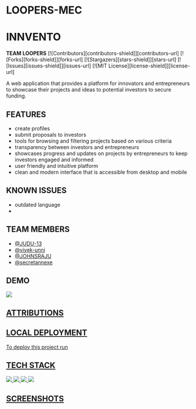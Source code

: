 # LOOPERS-MEC
# INNVENTO 
**TEAM LOOPERS**
[![Contributors][contributors-shield]][contributors-url]
[![Forks][forks-shield]][forks-url]
[![Stargazers][stars-shield]][stars-url]
[![Issues][issues-shield]][issues-url]
[![MIT License][license-shield]][license-url]

A web application that provides a platform for innovators and entrepreneurs to showcase their projects and ideas to potential investors to secure funding.



## FEATURES

- create profiles
- submit proposals to investors
- tools for browsing and filtering projects based on various criteria 
- transparency between investors and entrepreneurs
- showcases progress and updates on projects by entrepreneurs to keep investors engaged and informed
- user friendly and intuitive platform
- clean and modern interface that is accessible from desktop and mobile


## KNOWN ISSUES 
- outdated language 
- 





## TEAM MEMBERS
- [@JUDU-13](https://github.com/JUDU-13)
- [@vivek-unni](https://github.com/vivek-unni)
- [@JOHNSRAJU](https://github.com/JOHNSRAJU)
- [@secretannexe](https://github.com/secretannexe)

## DEMO
<a href="https://www.figma.com/proto/85ESaCwmQ6aJ7qM0LPxhUt/LOOPERS-MEC?page-id=0%3A1&node-id=12-276&viewport=900%2C-4%2C0.1&scaling=min-zoom&starting-point-node-id=12%3A276"> <img src="https://img.icons8.com/fluency/80/null/figma.png"/>

## ATTRIBUTIONS


## LOCAL DEPLOYMENT

To deploy this project run 



## TECH STACK

<img src="https://img.icons8.com/color/80/null/html-5--v1.png"/>
<img src="https://img.icons8.com/color/80/null/css3.png"/>
<img src="https://img.icons8.com/officel/80/null/php-logo.png"/>
<img src="https://img.icons8.com/fluency/80/null/javascript.png"/>


## SCREENSHOTS 

















